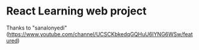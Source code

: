 # React Learning web project

Thanks to "sanalonyedi" (https://www.youtube.com/channel/UCSCKbkedqGQHuU6IYNG6WSw/featured)

